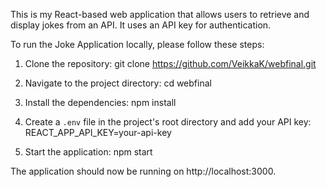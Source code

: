 This is my React-based web application that allows users to retrieve and display jokes from an API. It uses an API key for authentication.

To run the Joke Application locally, please follow these steps:

1. Clone the repository:
   git clone https://github.com/VeikkaK/webfinal.git

2. Navigate to the project directory:
   cd webfinal

3. Install the dependencies:
   npm install

4. Create a `.env` file in the project's root directory and add your API key:
   REACT_APP_API_KEY=your-api-key

5. Start the application:
   npm start


The application should now be running on http://localhost:3000.
